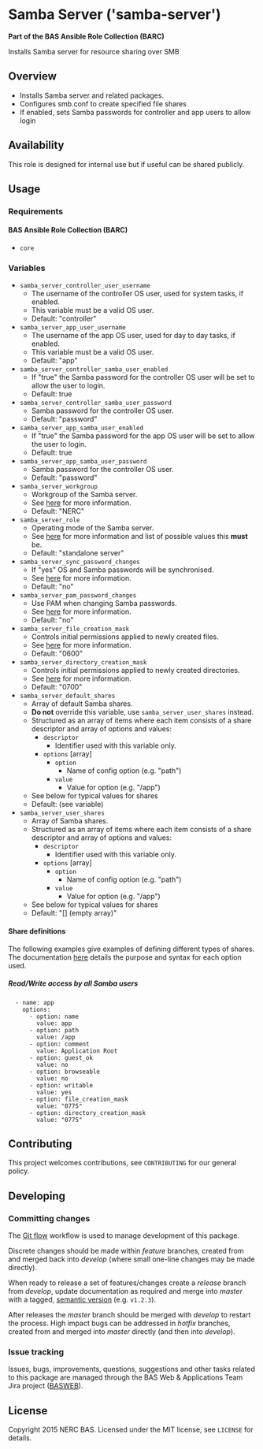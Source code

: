 # Samba Server ('samba-server')

**Part of the BAS Ansible Role Collection (BARC)**

Installs Samba server for resource sharing over SMB

## Overview

* Installs Samba server and related packages.
* Configures smb.conf to create specified file shares
* If enabled, sets Samba passwords for controller and app users to allow login

## Availability

This role is designed for internal use but if useful can be shared publicly.

## Usage

### Requirements

#### BAS Ansible Role Collection (BARC)

* `core`

### Variables

* `samba_server_controller_user_username`
    * The username of the controller OS user, used for system tasks, if enabled.
    * This variable must be a valid OS user.
	* Default: "controller"
* `samba_server_app_user_username`
    * The username of the app OS user, used for day to day tasks, if enabled.
    * This variable must be a valid OS user.
	* Default: "app"
* `samba_server_controller_samba_user_enabled`
    * If "true" the Samba password for the controller OS user will be set to allow the user to login.
	* Default: true
* `samba_server_controller_samba_user_password`
	* Samba password for the controller OS user.
	* Default: "password"
* `samba_server_app_samba_user_enabled`
    * If "true" the Samba password for the app OS user will be set to allow the user to login.
	* Default: true
* `samba_server_app_samba_user_password`
	* Samba password for the controller OS user.
	* Default: "password"
* `samba_server_workgroup`
	* Workgroup of the Samba server.
	* See [here](https://www.samba.org/samba/docs/man/manpages-3/smb.conf.5.html#WORKGROUP) for more information.
	* Default: "NERC"
* `samba_server_role`
	* Operating mode of the Samba server.
	* See [here](https://www.samba.org/samba/docs/man/manpages-3/smb.conf.5.html#SERVERROLE) for more information and list of possible values this **must** be.
	* Default: "standalone server"
* `samba_server_sync_password_changes`
	* If "yes" OS and Samba passwords will be synchronised.
	* See [here](https://www.samba.org/samba/docs/man/manpages-3/smb.conf.5.html#UNIXPASSWORDSYNC) for more information.
	* Default: "no"
* `samba_server_pam_password_changes`
	* Use PAM when changing Samba passwords.
	* See [here](https://www.samba.org/samba/docs/man/manpages-3/smb.conf.5.html#UNIXPASSWORDSYNC) for more information.
	* Default: "no"
* `samba_server_file_creation_mask`
	* Controls initial permissions applied to newly created files.
	* See [here](https://www.samba.org/samba/docs/man/manpages-3/smb.conf.5.html#CREATEMASK) for more information.
	* Default: "0600"
* `samba_server_directory_creation_mask`
	* Controls initial permissions applied to newly created directories.
	* See [here](https://www.samba.org/samba/docs/man/manpages-3/smb.conf.5.html#DIRECTORYMASK) for more information.
	* Default: "0700"
* `samba_server_default_shares`
	* Array of default Samba shares.
	* **Do not** override this variable, use `samba_server_user_shares` instead.
	* Structured as an array of items where each item consists of a share descriptor and array of options and values:
		* `descriptor`
			* Identifier used with this variable only.
		* `options` [array] 
			* `option`
				* Name of config option (e.g. "path") 
			* `value`
				* Value for option (e.g. "/app")
	* See below for typical values for shares
	* Default: (see variable)
* `samba_server_user_shares`
	* Array of Samba shares.
	* Structured as an array of items where each item consists of a share descriptor and array of options and values:
		* `descriptor`
			* Identifier used with this variable only.
		* `options` [array] 
			* `option`
				* Name of config option (e.g. "path") 
			* `value`
				* Value for option (e.g. "/app")
	* See below for typical values for shares
	* Default: "[]  (empty array)"

#### Share definitions

The following examples give examples of defining different types of shares.  
The documentation [here](https://www.samba.org/samba/docs/man/manpages-3/smb.conf.5.html) details the purpose and syntax for each option used.

##### Read/Write access by all Samba users

      - name: app
        options:
          - option: name
            value: app
          - option: path
            value: /app
          - option: comment
            value: Application Root
          - option: guest_ok
            value: no
          - option: browseable
            value: no
          - option: writable
            value: yes
          - option: file_creation_mask
            value: "0775"
          - option: directory_creation_mask
            value: "0775"

## Contributing

This project welcomes contributions, see `CONTRIBUTING` for our general policy.

## Developing

### Committing changes

The [Git flow](https://github.com/fzaninotto/Faker#formatters) workflow is used to manage development of this package.

Discrete changes should be made within *feature* branches, created from and merged back into *develop* (where small one-line changes may be made directly).

When ready to release a set of features/changes create a *release* branch from *develop*, update documentation as required and merge into *master* with a tagged, [semantic version](http://semver.org/) (e.g. `v1.2.3`).

After releases the *master* branch should be merged with *develop* to restart the process. High impact bugs can be addressed in *hotfix* branches, created from and merged into *master* directly (and then into *develop*).

### Issue tracking

Issues, bugs, improvements, questions, suggestions and other tasks related to this package are managed through the BAS Web & Applications Team Jira project ([BASWEB](https://jira.ceh.ac.uk/browse/BASWEB)).

## License

Copyright 2015 NERC BAS. Licensed under the MIT license, see `LICENSE` for details.